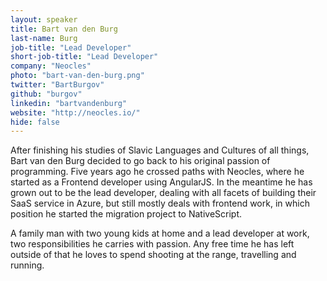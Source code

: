 ```yaml
---
layout: speaker
title: Bart van den Burg
last-name: Burg
job-title: "Lead Developer"
short-job-title: "Lead Developer"
company: "Neocles"
photo: "bart-van-den-burg.png"
twitter: "BartBurgov"
github: "burgov"
linkedin: "bartvandenburg"
website: "http://neocles.io/"
hide: false
---
```


After finishing his studies of Slavic Languages and Cultures of all things, Bart van den Burg decided to go back to his original passion of programming. Five years ago he crossed paths with Neocles, where he started as a Frontend developer using AngularJS. In the meantime he has grown out to be the lead developer, dealing with all facets of building their SaaS service in Azure, but still mostly deals with frontend work, in which position he started the migration project to NativeScript.

A family man with two young kids at home and a lead developer at work, two responsibilities he carries with passion. Any free time he has left outside of that he loves to spend shooting at the range, travelling and running.